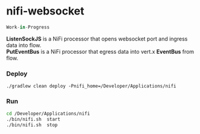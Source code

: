 # nifi-websocket

```python
Work-in-Progress
```

**ListenSockJS** is a NiFi processor that opens websocket port and ingress data into flow.  
**PutEventBus** is a NiFi processor that egress data into vert.x **EventBus** from flow. 

### Deploy
```
./gradlew clean deploy -Pnifi_home=/Developer/Applications/nifi
```

### Run
```bash
cd /Developer/Applications/nifi
./bin/nifi.sh  start
./bin/nifi.sh  stop
```